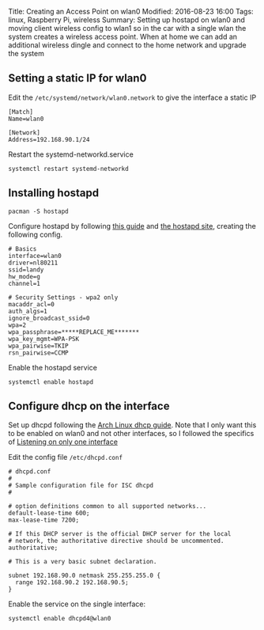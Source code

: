 Title: Creating an Access Point on wlan0
Modified: 2016-08-23 16:00
Tags: linux, Raspberry Pi, wireless
Summary: Setting up hostapd on wlan0 and moving client wireless config to wlan1 so in the car with a single wlan the system creates a wireless access point.  When at home we can add an additional wireless dingle and connect to the home network and upgrade the system

## Setting a static IP for wlan0

Edit the `/etc/systemd/network/wlan0.network` to give the interface a static IP

~~~ shell
[Match]
Name=wlan0

[Network]
Address=192.168.90.1/24
~~~

Restart the systemd-networkd.service

~~~ shell
systemctl restart systemd-networkd
~~~


## Installing hostapd

~~~ shell
pacman -S hostapd
~~~

Configure hostapd by following [this guide](https://wiki.archlinux.org/index.php/Software_access_point) and [the hostapd site](https://wireless.wiki.kernel.org/en/users/Documentation/hostapd), creating the following config.

~~~ shell
# Basics
interface=wlan0
driver=nl80211
ssid=landy
hw_mode=g
channel=1

# Security Settings - wpa2 only
macaddr_acl=0
auth_algs=1
ignore_broadcast_ssid=0
wpa=2
wpa_passphrase=*****REPLACE_ME*******
wpa_key_mgmt=WPA-PSK
wpa_pairwise=TKIP
rsn_pairwise=CCMP
~~~

Enable the hostapd service

~~~ shell
systemctl enable hostapd
~~~

## Configure dhcp on the interface

Set up dhcpd following the [Arch Linux dhcp guide](https://wiki.archlinux.org/index.php/Dhcpd).  Note that I only want this to be enabled on wlan0 and not other interfaces, so I followed the specifics of [Listening on only one interface](https://wiki.archlinux.org/index.php/Dhcpd#Listening_on_only_one_interface)

Edit the config file `/etc/dhcpd.conf`

~~~ shell
# dhcpd.conf
#
# Sample configuration file for ISC dhcpd
#

# option definitions common to all supported networks...
default-lease-time 600;
max-lease-time 7200;

# If this DHCP server is the official DHCP server for the local
# network, the authoritative directive should be uncommented.
authoritative;

# This is a very basic subnet declaration.

subnet 192.168.90.0 netmask 255.255.255.0 {
  range 192.168.90.2 192.168.90.5;
}
~~~

Enable the service on the single interface:

~~~ shell
systemctl enable dhcpd4@wlan0
~~~
